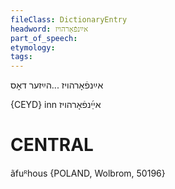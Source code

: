 ```yaml
---
fileClass: DictionaryEntry
headword: אײַנפֿאָרהויז
part_of_speech: 
etymology: 
tags: 
---
```

אײַנפֿאָרהויז
...הײַזער
דאָס

{CEYD}
inn אײַ֜נפֿאָרהויז

CENTRAL
========

ãfuᴿhous {POLAND, Wolbrom, 50196}

